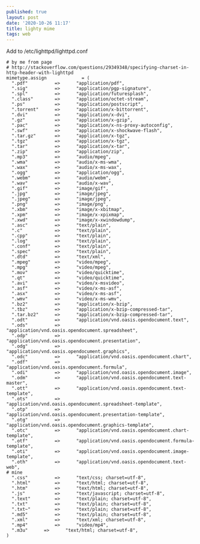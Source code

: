 ```yaml
---
published: true
layout: post
date: '2020-10-26 11:17'
title: lighty mime
tags: web 
---
```

Add to /etc/lighttpd/lighttpd.conf

    # by me from page
    # http://stackoverflow.com/questions/29349348/specifying-charset-in-http-header-with-lighttpd
    mimetype.assign             = (
      ".pdf"          =>      "application/pdf",
      ".sig"          =>      "application/pgp-signature",
      ".spl"          =>      "application/futuresplash",
      ".class"        =>      "application/octet-stream",
      ".ps"           =>      "application/postscript",
      ".torrent"      =>      "application/x-bittorrent",
      ".dvi"          =>      "application/x-dvi",
      ".gz"           =>      "application/x-gzip",
      ".pac"          =>      "application/x-ns-proxy-autoconfig",
      ".swf"          =>      "application/x-shockwave-flash",
      ".tar.gz"       =>      "application/x-tgz",
      ".tgz"          =>      "application/x-tgz",
      ".tar"          =>      "application/x-tar",
      ".zip"          =>      "application/zip",
      ".mp3"          =>      "audio/mpeg",
      ".wma"          =>      "audio/x-ms-wma",
      ".wax"          =>      "audio/x-ms-wax",
      ".ogg"          =>      "application/ogg",
      ".webm"         =>      "audio/webm",
      ".wav"          =>      "audio/x-wav",
      ".gif"          =>      "image/gif",
      ".jpg"          =>      "image/jpeg",
      ".jpeg"         =>      "image/jpeg",
      ".png"          =>      "image/png",
      ".xbm"          =>      "image/x-xbitmap",
      ".xpm"          =>      "image/x-xpixmap",
      ".xwd"          =>      "image/x-xwindowdump",
      ".asc"          =>      "text/plain",
      ".c"            =>      "text/plain",
      ".cpp"          =>      "text/plain",
      ".log"          =>      "text/plain",
      ".conf"         =>      "text/plain",
      ".spec"         =>      "text/plain",
      ".dtd"          =>      "text/xml",
      ".mpeg"         =>      "video/mpeg",
      ".mpg"          =>      "video/mpeg",
      ".mov"          =>      "video/quicktime",
      ".qt"           =>      "video/quicktime",
      ".avi"          =>      "video/x-msvideo",
      ".asf"          =>      "video/x-ms-asf",
      ".asx"          =>      "video/x-ms-asf",
      ".wmv"          =>      "video/x-ms-wmv",
      ".bz2"          =>      "application/x-bzip",
      ".tbz"          =>      "application/x-bzip-compressed-tar",
      ".tar.bz2"      =>      "application/x-bzip-compressed-tar",
      ".odt"          =>      "application/vnd.oasis.opendocument.text", 
      ".ods"          =>      "application/vnd.oasis.opendocument.spreadsheet", 
      ".odp"          =>      "application/vnd.oasis.opendocument.presentation", 
      ".odg"          =>      "application/vnd.oasis.opendocument.graphics", 
      ".odc"          =>      "application/vnd.oasis.opendocument.chart", 
      ".odf"          =>      "application/vnd.oasis.opendocument.formula", 
      ".odi"          =>      "application/vnd.oasis.opendocument.image", 
      ".odm"          =>      "application/vnd.oasis.opendocument.text-master", 
      ".ott"          =>      "application/vnd.oasis.opendocument.text-template",
      ".ots"          =>      "application/vnd.oasis.opendocument.spreadsheet-template",
      ".otp"          =>      "application/vnd.oasis.opendocument.presentation-template",
      ".otg"          =>      "application/vnd.oasis.opendocument.graphics-template",
      ".otc"          =>      "application/vnd.oasis.opendocument.chart-template",
      ".otf"          =>      "application/vnd.oasis.opendocument.formula-template",
      ".oti"          =>      "application/vnd.oasis.opendocument.image-template",
      ".oth"          =>      "application/vnd.oasis.opendocument.text-web", 
    # mine
      ".css"          =>      "text/css; charset=utf-8",
      ".html"         =>      "text/html; charset=utf-8",
      ".htm"          =>      "text/html; charset=utf-8",
      ".js"           =>      "text/javascript; charset=utf-8",
      ".text"         =>      "text/plain; charset=utf-8",
      ".txt"          =>      "text/plain; charset=utf-8",
      ".txt~"         =>      "text/plain; charset=utf-8",
      ".md5"          =>      "text/plain; charset=utf-8",
      ".xml"          =>      "text/xml; charset=utf-8",
      ".mp4"          =>      "video/mp4",
      ".m3u"	  =>	  "text/html; charset=utf-8",
    )
